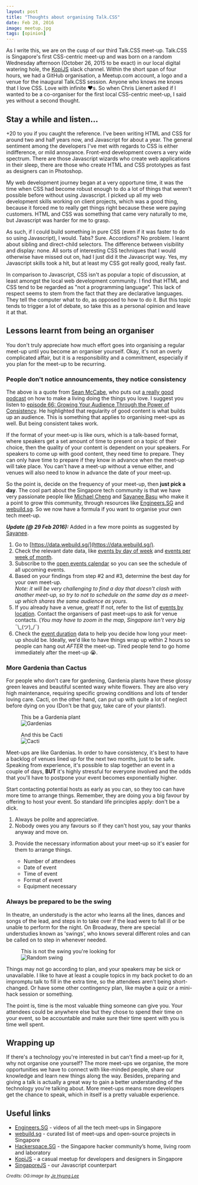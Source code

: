 ```yaml
---
layout: post
title: "Thoughts about organising Talk.CSS"
date: Feb 28, 2016
image: meetup.jpg
tags: [opinion]
---
```

As I write this, we are on the cusp of our third Talk.CSS meet-up. Talk.CSS is Singapore's first CSS-centric meet-up and was born on a random Wednesday afternoon (October 26, 2015 to be exact) in our local digital watering hole, the [KopiJS](http://kopijs.org/) slack channel. Within the short span of four hours, we had a GitHub organisation, a Meetup.com account, a logo and a venue for the inaugural Talk.CSS session. Anyone who knows me knows that I love CSS. Love with infinite :heart:s. So when Chris Lienert asked if I wanted to be a co-organiser for the first local CSS-centric meet-up, I said yes without a second thought. 

## Stay a while and listen...

+20 to you if you caught the reference. I've been writing HTML and CSS for around two and half years now, and Javascript for about a year. The general sentiment among the developers I've met with regards to CSS is either indifference, or mild annoyance. Front-end development covers a very wide spectrum. There are those Javascript wizards who create web applications in their sleep, there are those who create HTML and CSS prototypes as fast as designers can in Photoshop.

My web development journey began at a very opportune time, it was the time when CSS had become robust enough to do a lot of things that weren't possible before without using Javascript. I picked up all my web development skills working on client projects, which was a good thing, because it forced me to really get things right because these were paying customers. HTML and CSS was something that came very naturally to me, but Javascript was harder for me to grasp. 

As such, if I could build something in pure CSS (even if it was faster to do so using Javascript), I would. Tabs? Sure. Accordions? No problem. I learnt about sibling and direct-child selectors. The difference between visibility and display: none. All sorts of interesting CSS techniques that I would otherwise have missed out on, had I just did it the Javascript way. Yes, my Javascript skills took a hit, but at least my CSS got really good, really fast.

In comparison to Javascript, CSS isn't as popular a topic of discussion, at least amongst the local web development community. I find that HTML and CSS tend to be regarded as "not a programming language". This lack of respect seems to stem from the fact that they are declarative languages. They tell the computer what to do, as opposed to how to do it. But this topic tends to trigger a lot of debate, so take this as a personal opinion and leave it at that.

## Lessons learnt from being an organiser

You don't truly appreciate how much effort goes into organising a regular meet-up until you become an organiser yourself. Okay, it's not an overly complicated affair, but it is a responsibility and a commitment, especially if you plan for the meet-up to be recurring.

### People don't notice announcements, they notice consistency

The above is a quote from [Sean McCabe](http://seanwes.com/), who puts out [a really good podcast](http://seanwes.com/podcast/) on how to make a living doing the things you love. I suggest you listen to [episode 66: Growing Your Audience Through the Power of Consistency](http://seanwes.com/podcast/066-growing-your-audience-through-the-power-of-consistency/). He highlighted that regularity of good content is what builds up an audience. This is something that applies to organising meet-ups as well. But being consistent takes work.

If the format of your meet-up is like ours, which is a talk-based format, where speakers get a set amount of time to present on a topic of their choice, then the quality of your content is dependent on your speakers. For speakers to come up with good content, they need time to prepare. They can only have time to prepare if they know in advance when the meet-up will take place. You can't have a meet-up without a venue either, and venues will also need to know in advance the date of your meet-up.

So the point is, decide on the frequency of your meet-up, then **just pick a day**. The cool part about the Singapore tech community is that we have very passionate people like [Michael Cheng](https://twitter.com/coderkungfu) and [Sayanee Basu](https://sayan.ee/) who make it a point to grow this community, through resources like [Engineers.SG](https://engineers.sg/) and [webuild.sg](https://webuild.sg/). So we now have a formula if you want to organise your own tech meet-up.

***Update (@ 29 Feb 2016):*** Added in a few more points as suggested by [Sayanee](https://sayan.ee/).

1. Go to [https://data.webuild.sg/](https://data.webuild.sg/).
2. Check the relevant date data, like [events by day of week](https://data.webuild.sg/dataset/events-per-day-of-week/) and [events per week of month](https://data.webuild.sg/dataset/events-per-week-of-month/).
3. Subscribe to the [open events calendar](https://webuild.sg/cal) so you can see the schedule of all upcoming events.
4. Based on your findings from step #2 and #3, determine the best day for your own meet-up.  
*Note: it will be very challenging to find a day that doesn't clash with another meet-up, so try to not to schedule on the same day as a meet-up which shares the same audience as yours*.
5. If you already have a venue, great! If not, refer to the list of [events by location](https://data.webuild.sg/dataset/events-per-location/). Contact the organisers of past meet-ups to ask for venue contacts. (*You may have to zoom in the map, Singapore isn't very big* <span class="kaomoji">¯\\\_(ツ)\_/¯</span>)
6. Check the [event duration](https://data.webuild.sg/dataset/events-per-duration/) data to help you decide how long your meet-up should be. Ideally, we'd like to have things wrap up within 2 hours so people can hang out *AFTER* the meet-up. Tired people tend to go home immediately after the meet-up :sob:.

### More Gardenia than Cactus

For people who don't care for gardening, Gardenia plants have these glossy green leaves and beautiful scented waxy white flowers. They are also very high maintenance, requiring specific growing conditions and lots of tender loving care. Cacti, on the other hand, can put up with quite a lot of neglect before dying on you (Don't be that guy, take care of your plants!).

<div class="figure-wrapper">
    <figure class="two-col">
        <figcaption>This be a Gardenia plant</figcaption>
        <img src="{{ site.url }}/images/posts/organiser/gardenia.jpg" srcset="{{ site.url }}/images/posts/organiser/gardenia@2x.jpg 2x" alt="Gardenias"/>
    </figure>
    <figure class="two-col">
        <figcaption>And this be Cacti</figcaption>
        <img src="{{ site.url }}/images/posts/organiser/cactus.jpg" srcset="{{ site.url }}/images/posts/organiser/cactus@2x.jpg 2x" alt="Cacti"/>
    </figure>
</div>

Meet-ups are like Gardenias. In order to have consistency, it's best to have a backlog of venues lined up for the next two months, just to be safe. Speaking from experience, it's possible to slap together an event in a couple of days, **BUT** it's highly stressful for everyone involved and the odds that you'll have to postpone your event becomes exponentially higher. 

Start contacting potential hosts as early as you can, so they too can have more time to arrange things. Remember, they are doing you a big favour by offering to host your event. So standard life principles apply: don't be a dick.

1. Always be polite and appreciative.
2. Nobody owes you any favours so if they can't host you, say your thanks anyway and move on.
3. <p class="no-margin">Provide the necessary information about your meet-up so it's easier for them to arrange things.</p>
    <ul>
      <li class="no-margin">Number of attendees</li>
      <li class="no-margin">Date of event</li>
      <li class="no-margin">Time of event</li>
      <li class="no-margin">Format of event</li>
      <li>Equipment necessary</li>
    </ul>

### Always be prepared to be the swing

In theatre, an understudy is the actor who learns all the lines, dances and songs of the lead, and steps in to take over if the lead were to fall ill or be unable to perform for the night. On Broadway, there are special understudies known as 'swings', who knows several different roles and can be called on to step in whenever needed.

<figure>
    <figcaption>This is not the swing you're looking for</figcaption>
    <img src="{{ site.url }}/images/posts/organiser/swing.jpeg" srcset="{{ site.url }}/images/posts/organiser/swing@2x.jpeg 2x" alt="Random swing"/>
</figure>

Things may not go according to plan, and your speakers may be sick or unavailable. I like to have at least a couple topics in my back pocket to do an impromptu talk to fill in the extra time, so the attendees aren't being short-changed. Or have some other contingency plan, like maybe a quiz or a mini-hack session or something.

The point is, time is the most valuable thing someone can give you. Your attendees could be anywhere else but they chose to spend their time on your event, so be accountable and make sure their time spent with you is time well spent.

## Wrapping up

If there's a technology you're interested in but can't find a meet-up for it, why not organise one yourself? The more meet-ups we organise, the more opportunities we have to connect with like-minded people, share our knowledge and learn new things along the way. Besides, preparing and giving a talk is actually a great way to gain a better understanding of the technology you're talking about. More meet-ups means more developers get the chance to speak, which in itself is a pretty valuable experience. 

## Useful links

<ul>
  <li class="no-margin"><a href="https://engineers.sg/">Engineers.SG</a> - videos of all the tech meet-ups in Singapore</li>
  <li class="no-margin"><a href="https://webuild.sg/">webuild.sg</a> - curated list of meet-ups and open-source projects in Singapore</li>
  <li class="no-margin"><a href="https://hackerspace.sg/calendar/">Hackerspace.SG</a> - the Singapore hacker community’s home, living room and laboratory</li>
  <li class="no-margin"><a href="http://kopijs.org/">KopiJS</a> - a casual meetup for developers and designers in Singapore</li>
  <li><a href="http://www.meetup.com/Singapore-JS/">SingaporeJS</a> - our Javascript counterpart</li>
</ul>

<em><small>Credits: OG:image by <a href="http://blog.naver.com/esjs1020">Je Hyung Lee</a></small></em>
